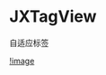 # JXTagView
自适应标签

[!image](https://github.com/HJXIcon/JXTagView/blob/master/JXTagView/JXTagView/JXTagView.gif)
